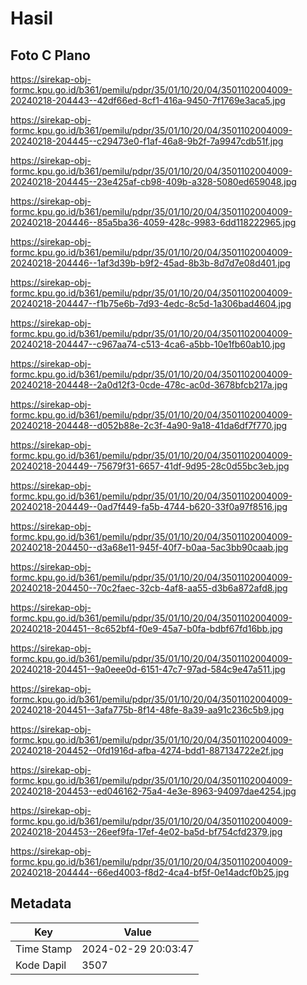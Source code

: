 # Hasil

## Foto C Plano

https://sirekap-obj-formc.kpu.go.id/b361/pemilu/pdpr/35/01/10/20/04/3501102004009-20240218-204443--42df66ed-8cf1-416a-9450-7f1769e3aca5.jpg

https://sirekap-obj-formc.kpu.go.id/b361/pemilu/pdpr/35/01/10/20/04/3501102004009-20240218-204445--c29473e0-f1af-46a8-9b2f-7a9947cdb51f.jpg

https://sirekap-obj-formc.kpu.go.id/b361/pemilu/pdpr/35/01/10/20/04/3501102004009-20240218-204445--23e425af-cb98-409b-a328-5080ed659048.jpg

https://sirekap-obj-formc.kpu.go.id/b361/pemilu/pdpr/35/01/10/20/04/3501102004009-20240218-204446--85a5ba36-4059-428c-9983-6dd118222965.jpg

https://sirekap-obj-formc.kpu.go.id/b361/pemilu/pdpr/35/01/10/20/04/3501102004009-20240218-204446--1af3d39b-b9f2-45ad-8b3b-8d7d7e08d401.jpg

https://sirekap-obj-formc.kpu.go.id/b361/pemilu/pdpr/35/01/10/20/04/3501102004009-20240218-204447--f1b75e6b-7d93-4edc-8c5d-1a306bad4604.jpg

https://sirekap-obj-formc.kpu.go.id/b361/pemilu/pdpr/35/01/10/20/04/3501102004009-20240218-204447--c967aa74-c513-4ca6-a5bb-10e1fb60ab10.jpg

https://sirekap-obj-formc.kpu.go.id/b361/pemilu/pdpr/35/01/10/20/04/3501102004009-20240218-204448--2a0d12f3-0cde-478c-ac0d-3678bfcb217a.jpg

https://sirekap-obj-formc.kpu.go.id/b361/pemilu/pdpr/35/01/10/20/04/3501102004009-20240218-204448--d052b88e-2c3f-4a90-9a18-41da6df7f770.jpg

https://sirekap-obj-formc.kpu.go.id/b361/pemilu/pdpr/35/01/10/20/04/3501102004009-20240218-204449--75679f31-6657-41df-9d95-28c0d55bc3eb.jpg

https://sirekap-obj-formc.kpu.go.id/b361/pemilu/pdpr/35/01/10/20/04/3501102004009-20240218-204449--0ad7f449-fa5b-4744-b620-33f0a97f8516.jpg

https://sirekap-obj-formc.kpu.go.id/b361/pemilu/pdpr/35/01/10/20/04/3501102004009-20240218-204450--d3a68e11-945f-40f7-b0aa-5ac3bb90caab.jpg

https://sirekap-obj-formc.kpu.go.id/b361/pemilu/pdpr/35/01/10/20/04/3501102004009-20240218-204450--70c2faec-32cb-4af8-aa55-d3b6a872afd8.jpg

https://sirekap-obj-formc.kpu.go.id/b361/pemilu/pdpr/35/01/10/20/04/3501102004009-20240218-204451--8c652bf4-f0e9-45a7-b0fa-bdbf67fd16bb.jpg

https://sirekap-obj-formc.kpu.go.id/b361/pemilu/pdpr/35/01/10/20/04/3501102004009-20240218-204451--9a0eee0d-6151-47c7-97ad-584c9e47a511.jpg

https://sirekap-obj-formc.kpu.go.id/b361/pemilu/pdpr/35/01/10/20/04/3501102004009-20240218-204451--3afa775b-8f14-48fe-8a39-aa91c236c5b9.jpg

https://sirekap-obj-formc.kpu.go.id/b361/pemilu/pdpr/35/01/10/20/04/3501102004009-20240218-204452--0fd1916d-afba-4274-bdd1-887134722e2f.jpg

https://sirekap-obj-formc.kpu.go.id/b361/pemilu/pdpr/35/01/10/20/04/3501102004009-20240218-204453--ed046162-75a4-4e3e-8963-94097dae4254.jpg

https://sirekap-obj-formc.kpu.go.id/b361/pemilu/pdpr/35/01/10/20/04/3501102004009-20240218-204453--26eef9fa-17ef-4e02-ba5d-bf754cfd2379.jpg

https://sirekap-obj-formc.kpu.go.id/b361/pemilu/pdpr/35/01/10/20/04/3501102004009-20240218-204444--66ed4003-f8d2-4ca4-bf5f-0e14adcf0b25.jpg


## Metadata

| Key        | Value               |
| ---------- | ------------------- |
| Time Stamp | 2024-02-29 20:03:47 |
| Kode Dapil | 3507                |



